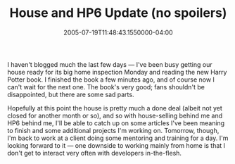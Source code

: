 ﻿---
title: House and HP6 Update (no spoilers)
date: "2005-07-19T11:48:43.1550000-04:00"
description: I haven't blogged much the last few days — I've been busy getting our house ready for its big home inspection Monday and reading the new Harry Potter book.
featuredImage: img/1889-featured.png
---

I haven't blogged much the last few days — I've been busy getting our house ready for its big home inspection Monday and reading the new Harry Potter book. I finished the book a few minutes ago, and of course now I can't wait for the next one. The book's very good; fans shouldn't be disappointed, but there are some sad parts.

Hopefully at this point the house is pretty much a done deal (albeit not yet closed for another month or so), and so with house-selling behind me and HP6 behind me, I'll be able to catch up on some articles I've been meaning to finish and some additional projects I'm working on. Tomorrow, though, I'm back to work at a client doing some mentoring and training for a day. I'm looking forward to it — one downside to working mainly from home is that I don't get to interact very often with developers in-the-flesh.

